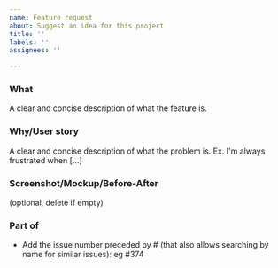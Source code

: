 ```yaml
---
name: Feature request
about: Suggest an idea for this project
title: ''
labels: ''
assignees: ''

---
```

### What
A clear and concise description of what the feature is.

### Why/User story
A clear and concise description of what the problem is. Ex. I'm always frustrated when [...]

### Screenshot/Mockup/Before-After
(optional, delete if empty)

### Part of
- Add the issue number preceded by # (that also allows searching by name for similar issues): eg #374
